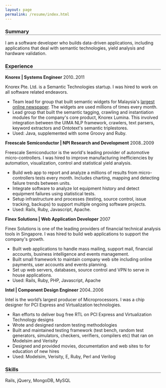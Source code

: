 ```yaml
---
layout: page
permalink: /resume/index.html
---
```

<style>
h3 { border-bottom: solid gray 1px; }
div#contact { white-space: pre;}
</style>

### Summary

I am a software developer who builds data-driven applications, including applications that deal with semantic technologies, yield analysis and hardware validation.

### Experience

**Knorex | Systems Engineer** 2010..2011

Knorex Pte. Ltd. is a Semantic Technologies startup. I was hired to work on all software related endeavors.

- Team lead for group that built semantic widgets for Malaysia's [largest online newspaper](http://thestar.com.my). The widgets are used millions of times every month.
- Lead group that built the semantic tagging, crawling and instantiation modules for the company's core product, Knorex Lumina. This involved integration between the UIMA NLP framework, crawlers, text parsers, keyword extractors and Ontotext's semantic triplestores.
- Used: Java, supplemented with some Groovy and Ruby.

**Freescale Semiconductor | NPI Research and Development** 2008..2009

Freescale Semiconductor is the world's leading provider of automotive micro-controllers.
I was hired to improve manufacturing inefficiencies by automation, visualization, control and statistical yield analysis.

* Build web app to report and analyze a millions of results from micro-controllers tests every month. Includes charting, mapping and detecting failure trends between units.
* Integrate software to analyze lot equipment history and detect equipment failures using statistical tests.
* Setup infrastructure and processes (testing, source control, issue tracking, backups) to support multiple ongoing software projects.
* Used: Rails, Ruby, Javascript, Apache.

**Finex Solutions | Web Application Developer** 2007

Finex Solutions is one of the leading providers of financial technical analysis tools in Singapore. I was hired to build web applications to support the company's growth.

* Built web applications to handle mass mailing, support mail, financial accounts, business intelligence and events management.
* Built small framework to maintain company web site including online payments, user accounts and events planning.
* Set up web servers, databases, source control and VPN to serve in house applications.
* Used: Rails, Ruby, PHP, Javascript, Apache

**Intel | Component Design Engineer** 2004..2006

Intel is the world’s largest producer of Microprocessors. I was a chip designer for PCI Express and Virtualization technologies.

* Ran efforts to deliver bug free RTL on PCI Express and Virtualization Technology designs
* Wrote and designed random testing methodologies
* Built and maintained testing framework (test bench, random test generators, simulators, checkers, verifiers, compilers etc) that ran on Modelsim and Verisity
* Designed and provided movies, documentation and web sites to for education of new hires
* Used: Modelsim, Verisity, E, Ruby, Perl and Verilog

### Skills

Rails, jQuery, MongoDB, <nowiki>MySQL</nowiki>